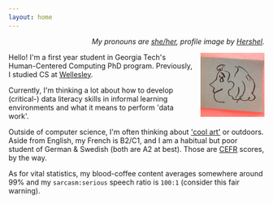 ```yaml
---
layout: home
---
```


<p style="text-align:right;"><i>My pronouns are <a href="https://pronoun.is/she">she/her</a>, profile image by <a href="https://www.linkedin.com/in/hershel-carbajal-rodriguez-290441151/">Hershel</a>.</i></p>

<img style="padding-left: 15px;padding-bottom: 15px" align="right" width="25%" src="images/arr.jpg">

Hello! I'm a first year student in Georgia Tech's Human-Centered Computing PhD program. Previously, I studied CS at [Wellesley](https://www.wellesley.edu/cs). 

Currently, I'm thinking a lot about how to develop (critical-) data literacy skills in informal learning environments and what it means to perform 'data work'.

<!--  These are some words and phrases I can't stop saying right now (please excuse some curious spellings):

<img style="" align="center" width="85%" src="images/word_cloud.jpg"> -->

Outside of computer science, I'm often thinking about ['cool art'](https://annabelrothschild.com/personal/art/) or outdoors. Aside from English, my French is B2/C1, and I am a habitual but poor student of  German & Swedish (both are A2 at best). Those are [CEFR](https://en.wikipedia.org/wiki/Common_European_Framework_of_Reference_for_Languages) scores, by the way. 

As for vital statistics, my blood-coffee content averages somewhere around 99% and my `sarcasm:serious` speech ratio is `100:1` (consider this fair warning).


